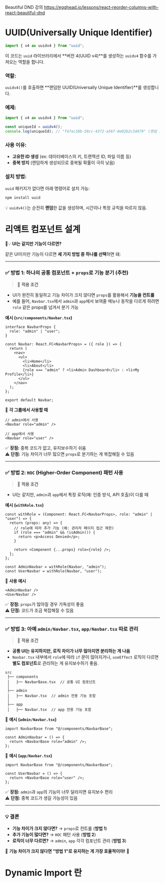 Beautiful DND 강의
https://egghead.io/lessons/react-reorder-columns-with-react-beautiful-dnd

# UUID(Universally Unique Identifier)
```javascript
import { v4 as uuidv4 } from "uuid";
```

이 코드는 `uuid` 라이브러리에서 **버전 4(UUID v4)**를 생성하는 `uuidv4` 함수를 가져오는 역할을 합니다.

### 역할:

`uuidv4()`를 호출하면 **랜덤한 UUID(Universally Unique Identifier)**를 생성합니다.

### 예제:

```javascript
import { v4 as uuidv4 } from "uuid";

const uniqueId = uuidv4();
console.log(uniqueId); // "f47ac10b-58cc-4372-a567-0e02b2c3d479" (랜덤 값)
```

### 사용 이유:

- **고유한 ID 생성** (ex: 데이터베이스의 키, 트랜잭션 ID, 파일 이름 등)
- **중복 방지** (랜덤하게 생성되므로 중복될 확률이 극히 낮음)

### 설치 방법:

`uuid` 패키지가 없다면 아래 명령어로 설치 가능:

```sh
npm install uuid
```

💡 `uuidv4()`는 순전히 **랜덤**한 값을 생성하며, 시간이나 특정 규칙을 따르지 않음.

# 리액트 컴포넌트 설계 

💡 **UI는 같지만 기능이 다르면?**

같은 UI이지만 기능이 다르면 **세 가지 방법 중 하나를 선택**하면 돼:

---

### ✅ **방법 1: 하나의 공통 컴포넌트 + `props`로 기능 분기 (추천)**

> 📌 **적용 조건**

- UI가 완전히 동일하고 기능 차이가 크지 않다면 `props`를 활용해서 **기능을 컨트롤**
- 예를 들어, `Navbar.tsx`에서 `admin`과 `app`에서 보여줄 메뉴나 동작을 다르게 하려면 `role` 같은 props를 넘겨서 분기 가능

**예시 (`src/components/Navbar.tsx`)**

```tsx
interface NavbarProps {
  role: "admin" | "user";
}

const Navbar: React.FC<NavbarProps> = ({ role }) => {
  return (
    <nav>
      <ul>
        <li>Home</li>
        <li>About</li>
        {role === "admin" ? <li>Admin Dashboard</li> : <li>My Profile</li>}
      </ul>
    </nav>
  );
};

export default Navbar;
```

📌 **각 그룹에서 사용할 때**

```tsx
// admin에서 사용
<Navbar role="admin" />

// app에서 사용
<Navbar role="user" />
```

✅ **장점:** 중복 코드가 없고, 유지보수하기 쉬움  
⚠️ **단점:** 기능 차이가 너무 많으면 `props`로 분기하는 게 복잡해질 수 있음

---

### ✅ **방법 2: `HOC` (Higher-Order Component) 패턴 사용**

> 📌 **적용 조건**

- UI는 같지만, `admin`과 `app`에서 특정 로직(예: 인증 방식, API 호출)이 다를 때

**예시 (`withRole.tsx`)**

```tsx
const withRole = (Component: React.FC<NavbarProps>, role: "admin" | "user") => {
  return (props: any) => {
    // role에 따라 추가 기능 (예: 관리자 페이지 접근 제한)
    if (role === "admin" && !isAdmin()) {
      return <p>Access Denied</p>;
    }

    return <Component {...props} role={role} />;
  };
};

const AdminNavbar = withRole(Navbar, "admin");
const UserNavbar = withRole(Navbar, "user");
```

📌 **사용 예시**

```tsx
<AdminNavbar />
<UserNavbar />
```

✅ **장점:** `props`가 많아질 경우 가독성이 좋음  
⚠️ **단점:** 코드가 조금 복잡해질 수 있음

---

### ✅ **방법 3: 아예 `admin/Navbar.tsx`, `app/Navbar.tsx` 따로 관리**

> 📌 **적용 조건**

- **공통 UI는 유지하지만, 로직 차이가 너무 많아지면 분리하는 게 나음**
- `Navbar.tsx` 내부에서 `role`에 따라 `if` 문이 많아지거나, `useEffect` 로직이 다르면 **별도 컴포넌트**로 관리하는 게 유지보수하기 좋음.

```
src
 ├── components
 │   ├── NavbarBase.tsx  // 공통 UI 컴포넌트
 │
 ├── admin
 │   ├── Navbar.tsx  // admin 전용 기능 포함
 │
 ├── app
 │   ├── Navbar.tsx  // app 전용 기능 포함
```

📌 **예시 (`admin/Navbar.tsx`)**

```tsx
import NavbarBase from "@/components/NavbarBase";

const AdminNavbar = () => {
  return <NavbarBase role="admin" />;
};
```

📌 **예시 (`app/Navbar.tsx`)**

```tsx
import NavbarBase from "@/components/NavbarBase";

const UserNavbar = () => {
  return <NavbarBase role="user" />;
};
```

✅ **장점:** `admin`과 `app`의 기능이 너무 달라지면 유지보수 편리  
⚠️ **단점:** 중복 코드가 생길 가능성이 있음

---

### 💡 **결론**

- **기능 차이가 크지 않다면?** → `props`로 컨트롤 (**방법 1**)
- **추가 기능이 많다면?** → `HOC` 패턴 사용 (**방법 2**)
- **로직이 너무 다르면?** → `admin`, `app` 각각 컴포넌트 관리 (**방법 3**)

👀 **기능 차이가 크지 않다면 "방법 1"로 유지하는 게 가장 효율적이야!** 🚀

# Dynamic Import 란

